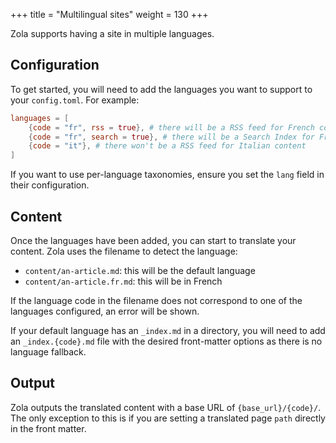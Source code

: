 +++
title = "Multilingual sites"
weight = 130
+++

Zola supports having a site in multiple languages.

## Configuration
To get started, you will need to add the languages you want to support
to your `config.toml`. For example:

```toml
languages = [
    {code = "fr", rss = true}, # there will be a RSS feed for French content
    {code = "fr", search = true}, # there will be a Search Index for French content
    {code = "it"}, # there won't be a RSS feed for Italian content
]
```

If you want to use per-language taxonomies, ensure you set the `lang` field in their
configuration.

## Content
Once the languages have been added, you can start to translate your content. Zola
uses the filename to detect the language:

- `content/an-article.md`: this will be the default language
- `content/an-article.fr.md`: this will be in French

If the language code in the filename does not correspond to one of the languages configured,
an error will be shown.

If your default language has an `_index.md` in a directory, you will need to add an `_index.{code}.md`
file with the desired front-matter options as there is no language fallback.

## Output
Zola outputs the translated content with a base URL of `{base_url}/{code}/`.
The only exception to this is if you are setting a translated page `path` directly in the front matter.
